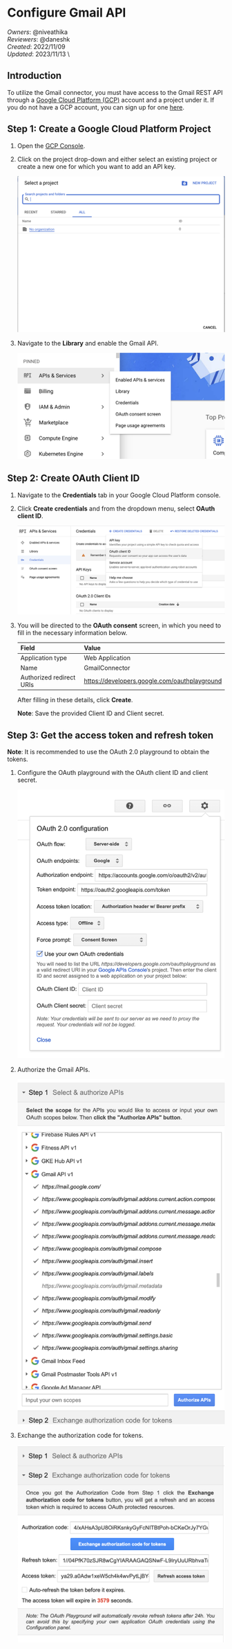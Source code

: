 # Configure Gmail API

_Owners_: @niveathika \
_Reviewers_: @daneshk \
_Created_: 2022/11/09 \
_Updated_: 2023/11/13 \

## Introduction

To utilize the Gmail connector, you must have access to the Gmail REST API through a [Google Cloud Platform (GCP)](https://console.cloud.google.com/) account and a project under it. If you do not have a GCP account, you can sign up for one [here](https://cloud.google.com/).

## Step 1: Create a Google Cloud Platform Project

1. Open the [GCP Console](https://console.cloud.google.com/).
2. Click on the project drop-down and either select an existing project or create a new one for which you want to add an API key.

    ![GCP Console](resources/gcp-console-project-view.png)

3. Navigate to the **Library** and enable the Gmail API.

    ![Enable Gmail API](resources/enable-gmail-api.png)

## Step 2: Create OAuth Client ID

1. Navigate to the **Credentials** tab in your Google Cloud Platform console.

2. Click  **Create credentials** and from the dropdown menu, select **OAuth client ID**.

    ![Create Credentials](resources/create-credentials.png)

3. You will be directed to the **OAuth consent** screen, in which you need to fill in the necessary information below.

    | Field                     | Value |
    | ------------------------- | ----- |
    | Application type          | Web Application |
    | Name                      | GmailConnector  |
    | Authorized redirect URIs  | https://developers.google.com/oauthplayground |

    After filling in these details, click **Create**.

    **Note**: Save the provided Client ID and Client secret.

## Step 3: Get the access token and refresh token

**Note**: It is recommended to use the OAuth 2.0 playground to obtain the tokens.

1. Configure the OAuth playground with the OAuth client ID and client secret.

    ![OAuth Playground](resources/oauth-playground.png)

2. Authorize the Gmail APIs.

    ![Authorize APIs](resources/authorize-apis.png)

3. Exchange the authorization code for tokens.

    ![Exchange Tokens](resources/exchange-tokens.png)
